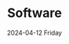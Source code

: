 ---
date:
- 2024-04-12 Friday
layout: list
title: Software
tags:
categories:
lastMod: 2024-06-11
---